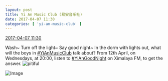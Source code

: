 ```yaml
---
layout: post
title: Yi An Music Club (易安音乐社)
date: 2017-04-07 11:30
categories: [ 'yi-an-music-club' ]
---
```


<div class="weibo-info">
  <a href="http://weibo.com/6094546964/EDnJtos2S">2017-04-07 11:30</a>
</div>

Wash~ Turn off the light~ Say good night~ In the dorm with lights out, what will the boys in [#YiAnMusicClub](http://weibo.com/p/100808beae2e3e05b17b64f63ebedca39f19b2) talk about? From 12th April, on Wednesdays, at 20:00, listen to [#YiAnGoodNight](http://weibo.com/p/10080892b104a59bff303ca883e7931b5b916e) on Ximalaya FM, to get the answer. ![pitiful](http://img.t.sinajs.cn/t4/appstyle/expression/ext/normal/af/kl_org.gif)

<!-- more -->

![Image](http://wx1.sinaimg.cn/mw690/006Es64Agy1fed7x0cioij31jk10xkjn.jpg)
